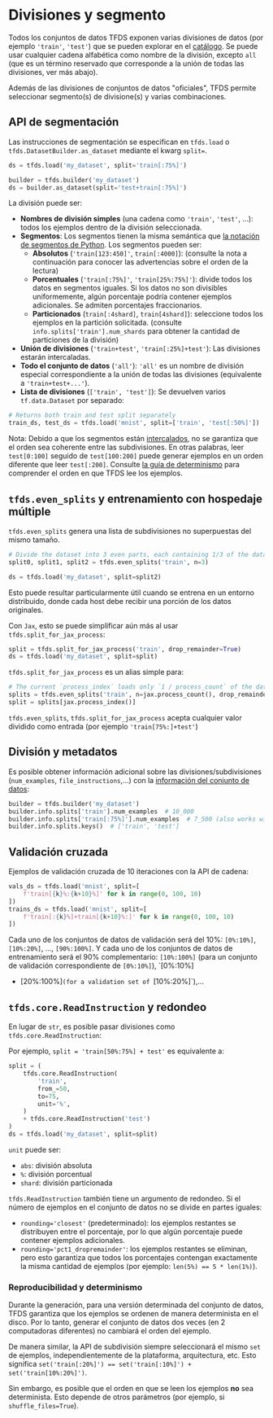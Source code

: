 # Divisiones y segmento

Todos los conjuntos de datos TFDS exponen varias divisiones de datos (por ejemplo `'train'`, `'test'`) que se pueden explorar en el [catálogo](https://www.tensorflow.org/datasets/catalog/overview). Se puede usar cualquier cadena alfabética como nombre de la división, excepto `all` (que es un término reservado que corresponde a la unión de todas las divisiones, ver más abajo).

Además de las divisiones de conjuntos de datos "oficiales", TFDS permite seleccionar segmento(s) de divisione(s) y varias combinaciones.

## API de segmentación

Las instrucciones de segmentación se especifican en `tfds.load` o `tfds.DatasetBuilder.as_dataset` mediante el kwarg `split=`.

```python
ds = tfds.load('my_dataset', split='train[:75%]')
```

```python
builder = tfds.builder('my_dataset')
ds = builder.as_dataset(split='test+train[:75%]')
```

La división puede ser:

- **Nombres de división simples** (una cadena como `'train'`, `'test'`, ...): todos los ejemplos dentro de la división seleccionada.
- **Segmentos**: Los segmentos tienen la misma semántica que [la notación de segmentos de Python](https://docs.python.org/3/library/stdtypes.html#common-sequence-operations). Los segmentos pueden ser:
    - **Absolutos** (`'train[123:450]'`, `train[:4000]`): (consulte la nota a continuación para conocer las advertencias sobre el orden de la lectura)
    - **Porcentuales** (`'train[:75%]'`, `'train[25%:75%]'`): divide todos los datos en segmentos iguales. Si los datos no son divisibles uniformemente, algún porcentaje podría contener ejemplos adicionales. Se admiten porcentajes fraccionarios.
    - **Particionados** (`train[:4shard]`, `train[4shard]`): seleccione todos los ejemplos en la partición solicitada. (consulte `info.splits['train'].num_shards` para obtener la cantidad de particiones de la división)
- **Unión de divisiones** (`'train+test'`, `'train[:25%]+test'`): Las divisiones estarán intercaladas.
- **Todo el conjunto de datos** (`'all'`): `'all'` es un nombre de división especial correspondiente a la unión de todas las divisiones (equivalente a `'train+test+...'`).
- **Lista de divisiones** (`['train', 'test']`): Se devuelven varios `tf.data.Dataset` por separado:

```python
# Returns both train and test split separately
train_ds, test_ds = tfds.load('mnist', split=['train', 'test[:50%]'])
```

Nota: Debido a que los segmentos están [intercalados](https://www.tensorflow.org/api_docs/python/tf/data/Dataset?version=nightly#interleave), no se garantiza que el orden sea coherente entre las subdivisiones. En otras palabras, leer `test[0:100]` seguido de `test[100:200]` puede generar ejemplos en un orden diferente que leer `test[:200]`. Consulte [la guía de determinismo](https://www.tensorflow.org/datasets/determinism#determinism_when_reading) para comprender el orden en que TFDS lee los ejemplos.

## `tfds.even_splits` y entrenamiento con hospedaje múltiple

`tfds.even_splits` genera una lista de subdivisiones no superpuestas del mismo tamaño.

```python
# Divide the dataset into 3 even parts, each containing 1/3 of the data
split0, split1, split2 = tfds.even_splits('train', n=3)

ds = tfds.load('my_dataset', split=split2)
```

Esto puede resultar particularmente útil cuando se entrena en un entorno distribuido, donde cada host debe recibir una porción de los datos originales.

Con `Jax`, esto se puede simplificar aún más al usar `tfds.split_for_jax_process`:

```python
split = tfds.split_for_jax_process('train', drop_remainder=True)
ds = tfds.load('my_dataset', split=split)
```

`tfds.split_for_jax_process` es un alias simple para:

```python
# The current `process_index` loads only `1 / process_count` of the data.
splits = tfds.even_splits('train', n=jax.process_count(), drop_remainder=True)
split = splits[jax.process_index()]
```

`tfds.even_splits`, `tfds.split_for_jax_process` acepta cualquier valor dividido como entrada (por ejemplo `'train[75%:]+test'`)

## División y metadatos

Es posible obtener información adicional sobre las divisiones/subdivisiones (`num_examples`, `file_instructions`,...) con la [información del conjunto de datos](https://www.tensorflow.org/datasets/overview#access_the_dataset_metadata):

```python
builder = tfds.builder('my_dataset')
builder.info.splits['train'].num_examples  # 10_000
builder.info.splits['train[:75%]'].num_examples  # 7_500 (also works with slices)
builder.info.splits.keys()  # ['train', 'test']
```

## Validación cruzada

Ejemplos de validación cruzada de 10 iteraciones con la API de cadena:

```python
vals_ds = tfds.load('mnist', split=[
    f'train[{k}%:{k+10}%]' for k in range(0, 100, 10)
])
trains_ds = tfds.load('mnist', split=[
    f'train[:{k}%]+train[{k+10}%:]' for k in range(0, 100, 10)
])
```

Cada uno de los conjuntos de datos de validación será del 10%: `[0%:10%]`, `[10%:20%]`, ..., `[90%:100%]`. Y cada uno de los conjuntos de datos de entrenamiento será el 90% complementario: `[10%:100%]` (para un conjunto de validación correspondiente de `[0%:10%]`), `[0%:10%]

- [20%:100%]`(for a validation set of `[10%:20%]`),...

## `tfds.core.ReadInstruction` y redondeo

En lugar de `str`, es posible pasar divisiones como `tfds.core.ReadInstruction`:

Por ejemplo, `split = 'train[50%:75%] + test'` es equivalente a:

```python
split = (
    tfds.core.ReadInstruction(
        'train',
        from_=50,
        to=75,
        unit='%',
    )
    + tfds.core.ReadInstruction('test')
)
ds = tfds.load('my_dataset', split=split)
```

`unit` puede ser:

- `abs`: división absoluta
- `%`: división porcentual
- `shard`: división particionada

`tfds.ReadInstruction` también tiene un argumento de redondeo. Si el número de ejemplos en el conjunto de datos no se divide en partes iguales:

- `rounding='closest'` (predeterminado): los ejemplos restantes se distribuyen entre el porcentaje, por lo que algún porcentaje puede contener ejemplos adicionales.
- `rounding='pct1_dropremainder'`: los ejemplos restantes se eliminan, pero esto garantiza que todos los porcentajes contengan exactamente la misma cantidad de ejemplos (por ejemplo: `len(5%) == 5 * len(1%)`).

### Reproducibilidad y determinismo

Durante la generación, para una versión determinada del conjunto de datos, TFDS garantiza que los ejemplos se ordenen de manera determinista en el disco. Por lo tanto, generar el conjunto de datos dos veces (en 2 computadoras diferentes) no cambiará el orden del ejemplo.

De manera similar, la API de subdivisión siempre seleccionará el mismo `set` de ejemplos, independientemente de la plataforma, arquitectura, etc. Esto significa `set('train[:20%]') == set('train[:10%]') + set('train[10%:20%]')`.

Sin embargo, es posible que el orden en que se leen los ejemplos **no** sea determinista. Esto depende de otros parámetros (por ejemplo, si `shuffle_files=True`).
